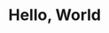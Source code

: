 <!DOCTYPE html>
<html>
<body>
<h1>Hello, World</h1>
<script>
var d = new Date(); 
var n = d.getTime(); //gets the number of milliseconds since 1970-01-01 00:00

var s = n/1000;
var m = s/60;
var h = m/60;
var d = h/24;

var y = Math.floor(1970+(d/365.25));
var D = Math.floor(d%365.25);
var H = Math.floor((h+2)%24); //at the time of writing this my local time was GMT+2
var M = Math.floor(m%60);
var S = Math.floor(s%60);

if(H<10) {  //I don't know a better way than using three layers of if else statements. If you do, please contact unsmokedweed@gmail.com
  if(M<10) {
    if(S<10) {
      console.log(y+'/'+D+' 0'+H+':0'+M+':0'+S); 
    } else {
      console.log(y+'/'+D+' 0'+H+':0'+M+':'+S);
    };
  } else {
    if(S<10) {
      console.log(y+'/'+D+' 0'+H+':'+M+':0'+S);
    } else {
      console.log(y+'/'+D+' 0'+H+':'+M+':'+S);
    };
  };
} else {
  if(M<10) {
    if(S<10) {
      console.log(y+'/'+D+' '+H+':0'+M+':0'+S); 
    } else {
      console.log(y+'/'+D+' '+H+':0'+M+':'+S);
    };
  } else {
    if(S<10) {
      console.log(y+'/'+D+' '+H+':'+M+':0'+S);
    } else {
      console.log(y+'/'+D+' '+H+':'+M+':'+S);
    };
  };
};
</script>
</body>
